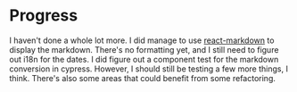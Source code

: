# Progress

I haven't done a whole lot more. I did manage to use [react-markdown](https://www.npmjs.com/package/react-markdown) to display the markdown. There's no formatting yet, and I still need to figure out i18n for the dates. I did figure out a component test for the markdown conversion in cypress. However, I should still be testing a few more things, I think. There's also some areas that could benefit from some refactoring.
